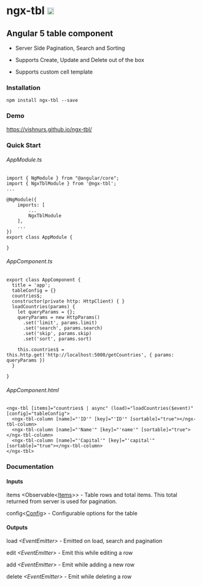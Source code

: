 # ngx-tbl <a href="https://badge.fury.io/js/ngx-tbl"><img src="https://badge.fury.io/js/ngx-tbl.svg" alt="npm version" height="18"></a>

## Angular 5 table component

- Server Side Pagination, Search and Sorting

- Supports Create, Update and Delete out of the box

- Supports custom cell template

### Installation

`npm install ngx-tbl --save`

### Demo
https://vishnurs.github.io/ngx-tbl/

### Quick Start

###### AppModule.ts

```
import { NgModule } from "@angular/core";
import { NgxTblModule } from '@ngx-tbl';
...

@NgModule({
    imports: [
        ...
        NgxTblModule
    ],
    ...
})
export class AppModule {

}
```
###### AppComponent.ts
```
export class AppComponent {
  title = 'app';
  tableConfig = {}
  countries$;
  constructor(private http: HttpClient) { }
  loadCountries(params) {
    let queryParams = {};
    queryParams = new HttpParams()
      .set('limit', params.limit)
      .set('search', params.search)
      .set('skip', params.skip)
      .set('sort', params.sort)

    this.countries$ = this.http.get('http://localhost:5000/getCountries', { params: queryParams })
  }

}
```

###### AppComponent.html
```
<ngx-tbl [items]="countries$ | async" (load)="loadCountries($event)" [config]="tableConfig">
  <ngx-tbl-column [name]="'ID'" [key]="'ID'" [sortable]="true"></ngx-tbl-column>
  <ngx-tbl-column [name]="'Name'" [key]="'name'" [sortable]="true"></ngx-tbl-column>
  <ngx-tbl-column [name]="'Capital'" [key]="'capital'" [sortable]="true"></ngx-tbl-column>
</ngx-tbl>
```

### Documentation

#### Inputs

items <Observable<[Items](https://github.com/vishnurs/ngx-tbl/blob/master/src/lib/interfaces/items.ts)>> - Table rows and total items. This total returned from server is used for pagination.

config<[Config](https://github.com/vishnurs/ngx-tbl/blob/master/src/lib/interfaces/config.ts)> - Configurable options for the table

#### Outputs
load   _<EventEmitter<any>>_ - Emitted on load, search and pagination
  
edit   _<EventEmitter<any>>_ - Emit this while editing a row
  
add    _<EventEmitter<any>>_ - Emit while adding a new row
  
delete _<EventEmitter<any>>_ - Emit while deleting a row
  
  
